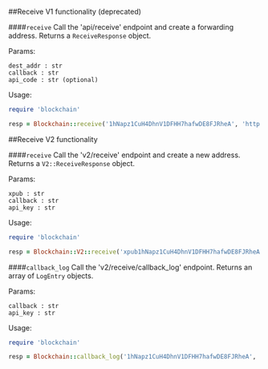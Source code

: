 ##Receive V1 functionality (deprecated)

####`receive`
Call the 'api/receive' endpoint and create a forwarding address. Returns a `ReceiveResponse` object.

Params:
```
dest_addr : str
callback : str
api_code : str (optional)
```

Usage:
```ruby
require 'blockchain'

resp = Blockchain::receive('1hNapz1CuH4DhnV1DFHH7hafwDE8FJRheA', 'http://your.url.com')

```


##Receive V2 functionality

####`receive`
Call the 'v2/receive' endpoint and create a new address. Returns a `V2::ReceiveResponse` object.

Params:
```
xpub : str
callback : str
api_key : str
```

Usage:
```ruby
require 'blockchain'

resp = Blockchain::V2::receive('xpub1hNapz1CuH4DhnV1DFHH7hafwDE8FJRheA', 'http://your.url.com', 'yourApiKey')

```

####`callback_log`
Call the 'v2/receive/callback_log' endpoint. Returns an array of `LogEntry` objects.

Params:
```
callback : str
api_key : str
```

Usage:
```ruby
require 'blockchain'

resp = Blockchain::callback_log('1hNapz1CuH4DhnV1DFHH7hafwDE8FJRheA', 'http://your.url.com')

```